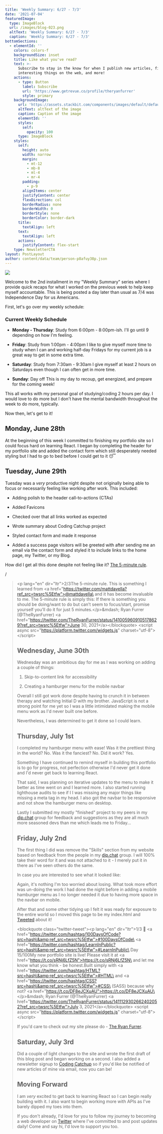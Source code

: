 ```yaml
---
title: 'Weekly Summary: 6/27 - 7/3'
date: '2021-07-04'
featuredImage:
  type: ImageBlock
  url: /images/blog-023.png
  altText: 'Weekly Summary: 6/27 - 7/3'
  caption: 'Weekly Summary: 6/27 - 7/3'
bottomSections:
  - elementId: ''
    colors: colors-f
    backgroundSize: inset
    title: Like what you've read?
    text: >-
      Subscribe to stay in the know for when I publish new articles, find
      interesting things on the web, and more!
    actions:
      - type: Button
        label: Subscribe
        url: 'https://www.getrevue.co/profile/theryanfurrer'
        style: primary
    backgroundImage:
      url: 'https://assets.stackbit.com/components/images/default/default-image.png'
      altText: altText of the image
      caption: Caption of the image
      elementId: ''
      styles:
        self:
          opacity: 100
      type: ImageBlock
    styles:
      self:
        height: auto
        width: narrow
        margin:
          - mt-12
          - mb-8
          - ml-4
          - mr-4
        padding:
          - p-9
        alignItems: center
        justifyContent: center
        flexDirection: col
        borderRadius: none
        borderWidth: 0
        borderStyle: none
        borderColor: border-dark
      title:
        textAlign: left
      text:
        textAlign: left
      actions:
        justifyContent: flex-start
    type: NewsletterCTA
layout: PostLayout
author: content/data/team/person-p8afuy38p.json
---
```

![](/images/blog-023.png)

Welcome to the 2nd installment in my "Weekly Summary" series where I provide quick recaps for what I worked on the previous week to help keep myself accountable. This is being posted a day later than usual as 7/4 was Independence Day for us Americans.

First, let's go over my weekly schedule:

### Current Weekly Schedule

*   **Monday - Thursday**: Study from 6:00pm - 8:00pm-ish.
    I'll go until 9 depending on how I'm feeling.

*   **Friday**: Study from 1:00pm - 4:00pm
    I like to give myself more time to study when I can and working half-day Fridays for my current job is a great way to get in some extra time.

*   **Saturday**: Study from 7:30am - 9:30am
    I give myself at least 2 hours on Saturdays even though I can often get in more time.

*   **Sunday**: Day off
    This is my day to recoup, get energized, and prepare for the coming week!

This all works with my personal goal of studying/coding 2 hours per day. I would love to do more but I don't have the mental bandwidth throughout the week to do more, typically.

Now then, let's get to it!

## Monday, June 28th

At the beginning of this week I committed to finishing my portfolio site so I could focus hard on learning React. I began by completing the header for my portfolio site and added the contact form which still desperately needed styling but I had to go to bed before I could get to it 😴

## Tuesday, June 29th

Tuesday was a *very* productive night despite not originally being able to focus or necessarily feeling like working after work. This included:

*   Adding polish to the header call-to-actions (CTAs)

*   Added Favicons

*   Checked over that all links worked as expected

*   Wrote summary about Coding Catchup project

*   Styled contact form and made it response

*   Added a success page visitors will be greeted with after sending me an email via the contact form and styled it to include links to the home page, my Twitter, or my Blog.

How did I get all this done despite not feeling like it? [The 5-minute rule](https://twitter.com/TheRyanFurrer/status/1410059609105178629?s=20).

/<blockquote class="twitter-tweet">\<p lang="en" dir="ltr">2/3The 5-minute rule. This is something I learned from \<a href="https://twitter.com/mattdavella?ref_src=twsrc%5Etfw">@mattdavella\</a> and it has become invaluable to me. The 5-minute rule is simply this: If there is something you should be doing/want to do but can’t seem to focus/start, promise yourself you’ll do it for just 5 minutes.\</p>\&mdash; Ryan Furrer (@TheRyanFurrer) \<a href="https://twitter.com/TheRyanFurrer/status/1410059609105178629?ref_src=twsrc%5Etfw">June 30, 2021\</a>\</blockquote> \<script async src="https://platform.twitter.com/widgets.js" charset="utf-8">\</script>

## Wednesday, June 30th

Wednesday was an ambitious day for me as I was working on adding a couple of things:

1.  Skip-to-content link for accessibility

2.  Creating a hamburger menu for the mobile navbar

Overall I still got work done despite having to crunch it in between therapy and watching Initial D with my brother. JavaScript is not a strong point for me yet so I was a little intimidated making the mobile menu work as I'd never built one before.

Nevertheless, I was determined to get it done so I could learn.

## Thursday, July 1st

I completed my hamburger menu with ease! Was it the prettiest thing in the world? No. Was it the fanciest? No. Did it work? Yes.

Something I have continued to remind myself in building this portfolio is to go for progress, not perfection otherwise I'd never get it done and I'd never get back to learning React.

That said, I was planning on iterative updates to the menu to make it better as time went on and I learned more. I also started running lighthouse audits to see if I I was missing any major things like missing a meta tag in my head.  I also got the navbar to be responsive and not show the hamburger menu on desktop.

Lastly I submitted my mostly "finished" project to my peers in my [dip.chat](http://dip.chat) group for feedback and suggestions as they are all much more seasoned devs than me which leads me to Friday...

## Friday, July 2nd

The first thing I did was remove the "Skills" section from my website based on feedback from the people in my [dip.chat](http://dip.chat) group. I will 100% take their word for it and was not attached to it - I merely put it in there as I've seen others do the same.

In case you are interested to see what it looked like:



Again, it's nothing I'm too worried about losing. What took more effort was un-doing the work I had done the night before in adding a mobile hamburger menu as I no longer needed it due to having more space in the navbar on mobile.

After that and some other tidying up I felt it was ready for exposure to the entire world so I moved this page to be my index.html and [Tweeted](https://twitter.com/TheRyanFurrer/status/1411129302662402052?s=20) about it!

\<blockquote class="twitter-tweet">\<p lang="en" dir="ltr">1/3 🧵 \<a href="https://twitter.com/hashtag/100DaysOfCode?src=hash\&amp;ref_src=twsrc%5Etfw">#100DaysOfCode\</a> \<a href="https://twitter.com/hashtag/LearnInPublic?src=hash\&amp;ref_src=twsrc%5Etfw">#LearnInPublic\</a> Day 15/100My new portfolio site is live! Please visit it at \<a href="https://t.co/sRNj6LfZ5N">https://t.co/sRNj6LfZ5N\</a> and let me know what you think - be honest.Built simply with \<a href="https://twitter.com/hashtag/HTML?src=hash\&amp;ref_src=twsrc%5Etfw">#HTML\</a> and \<a href="https://twitter.com/hashtag/CSS?src=hash\&amp;ref_src=twsrc%5Etfw">#CSS\</a> (SASS) because why not? \<a href="https://t.co/DF8eJCXuAU">https://t.co/DF8eJCXuAU\</a>\</p>\&mdash; Ryan Furrer (@TheRyanFurrer) \<a href="https://twitter.com/TheRyanFurrer/status/1411129302662402052?ref_src=twsrc%5Etfw">July 3, 2021\</a>\</blockquote> \<script async src="https://platform.twitter.com/widgets.js" charset="utf-8">\</script>

If you'd care to check out my site please do - [The Ryan Furrer](https://theryanfurrer.dev/).

## Saturday, July 3rd

Did a couple of light changes to the site and wrote the first draft of this blog post and began working on a second. I also added a newsletter signup to [Coding Catchup](https://codingcatchup.com) so if you'd like be notified of new articles of mine via email, now you can be!

## Moving Forward

I am *very* excited to get back to learning React so I can begin really building with it. I also want to begin working more with APIs as I've barely dipped my toes into them.

If you don't already, I'd love for you to follow my journey to becoming a web developer on [Twitter](https://twitter.com/TheRyanFurrer) where I've committed to  and post updates daily! Come and say hi, I'd love to support you too.
